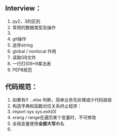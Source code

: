 ## Interview：

1. py2，3的区别
2. 常用的数据类型及操作
3. 
4. git操作
5. 逆序string
6. global / nonlocal 作用
7. 读取GB文件
8. 一行打印9*9乘法表
9. PEP8规范



## 代码规范：

1. 如果有if …else 判断，简单业务先处理减少代码层级
2. 构造字典和函数对应关系终止程序：
3. import sys      sys.exit(0)
4. xrang / range在遍历某个变量时，不可修改
5. 全局变量使用**全部大写**命名
6. 

